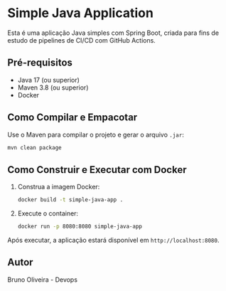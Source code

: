 # Simple Java Application

Esta é uma aplicação Java simples com Spring Boot, criada para fins de estudo de pipelines de CI/CD com GitHub Actions.

## Pré-requisitos

- Java 17 (ou superior)
- Maven 3.8 (ou superior)
- Docker

## Como Compilar e Empacotar

Use o Maven para compilar o projeto e gerar o arquivo `.jar`:
```bash
mvn clean package
```

## Como Construir e Executar com Docker

1. Construa a imagem Docker:
   ```bash
   docker build -t simple-java-app .
   ```
2. Execute o container:
   ```bash
   docker run -p 8080:8080 simple-java-app
   ```

Após executar, a aplicação estará disponível em `http://localhost:8080`.

## Autor
Bruno Oliveira - Devops 


